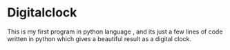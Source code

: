 # Digitalclock
This is my first program in python language , and its just a few lines of code written in python which gives a beautiful result as a digital clock. 
